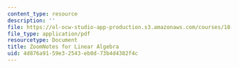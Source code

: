 ```yaml
---
content_type: resource
description: ''
file: https://ol-ocw-studio-app-production.s3.amazonaws.com/courses/18-06-linear-algebra-spring-2010/4d876a9159e32543eb0d73b4d4382f4c_MIT18_06S10ZoomNotes.pdf
file_type: application/pdf
resourcetype: Document
title: ZoomNotes for Linear Algebra
uid: 4d876a91-59e3-2543-eb0d-73b4d4382f4c
---
```

